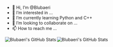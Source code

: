 - 👋 Hi, I’m @Blubaeri
- 👀 I’m interested in ...
- 🌱 I’m currently learning Python and C++
- 💞️ I’m looking to collaborate on ...
- 📫 How to reach me ...

<!---
Blubaeri/Blubaeri is a ✨ special ✨ repository because its `README.md` (this file) appears on your GitHub profile.
You can click the Preview link to take a look at your changes.
--->

<img align="left" alt="Blubaeri's GitHub Stats" src="https://github-readme-stats.vercel.app/api/top-langs/?username=Blubaeri&layout=compact&theme=blueberry&show_icons=true&hide_border=true" />

<img align="left" alt="Blubaeri's GitHub Stats" src="https://github-readme-stats.vercel.app/api?username=Blubaeri&show_icons=true&theme=blueberry&hide_border=true" />

